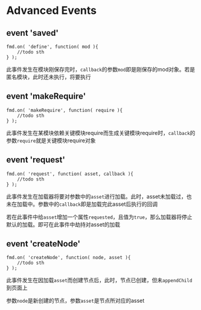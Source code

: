# Advanced Events

## event 'saved'

    fmd.on( 'define', function( mod ){
        //todo sth
    } );

此事件发生在模块刚保存完时，`callback`的参数`mod`即是刚保存的mod对象。若是匿名模块，此时还未执行，将要执行

## event 'makeRequire'

    fmd.on( 'makeRequire', function( require ){
        //todo sth
    } );
    
此事件发生在某模块依赖关键模块require而生成关键模块require时，`callback`的参数`require`就是关键模块require对象

## event 'request'

    fmd.on( 'request', function( asset, callback ){
        //todo sth
    } );

此事件发生在加载器将要对参数中的`asset`进行加载。此时，asset未加载过，也未在加载中。参数中的`callback`即是加载完此asset后执行的回调

若在此事件中给`asset`增加一个属性`requested`，且值为`true`，那么加载器将停止默认的加载。即可在此事件中劫持对asset的加载

## event 'createNode'

    fmd.on( 'createNode', function( node, asset ){
        //todo sth
    } );
    
此事件发生在因加载`asset`而创建节点后，此时，节点已创建，但未`appendChild`到页面上

参数`node`是新创建的节点，参数`asset`是节点所对应的asset
